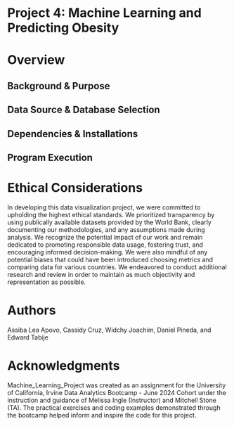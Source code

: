 # Project 4: Machine Learning and Predicting Obesity

# Overview


## Background & Purpose


## Data Source & Database Selection


## Dependencies & Installations


## Program Execution



# Ethical Considerations
In developing this data visualization project, we were committed to upholding the highest ethical standards. We prioritized transparency by using publically available datasets provided by the World Bank, clearly documenting our methodologies, and any assumptions made during analysis. We recognize the potential impact of our work and remain dedicated to promoting responsible data usage, fostering trust, and encouraging informed decision-making.  We were also mindful of any potential biases that could have been introduced choosing metrics and comparing data for various countries.  We endeavored to conduct additional research and review in order to maintain as much objectivity and representation as possible.

# Authors
Assiba Lea Apovo, Cassidy Cruz, Widchy Joachim, Daniel Pineda, and Edward Tabije

# Acknowledgments
Machine_Learning_Project was created as an assignment for the University of California, Irvine Data Analytics Bootcamp - June 2024 Cohort under the instruction and guidance of Melissa Ingle (Instructor) and Mitchell Stone (TA). The practical exercises and coding examples demonstrated through the bootcamp helped inform and inspire the code for this project.
